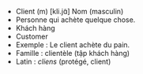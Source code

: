 - Client (m)	[kli.jɑ̃]	Nom (masculin)	
- Personne qui achète quelque chose.
- Khách hàng
- Customer
- Exemple : Le client achète du pain.
- Famille : clientèle (tập khách hàng)
- Latin : *cliens* (protégé, client)